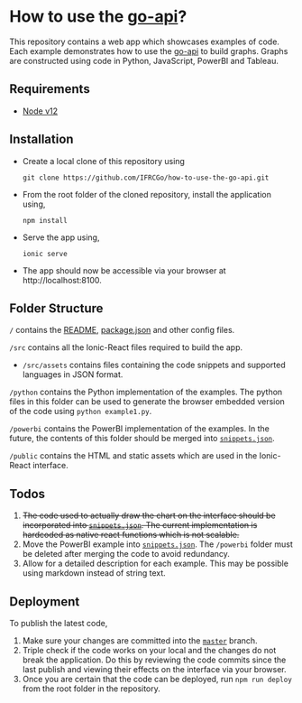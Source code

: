 # How to use the [go-api](https://github.com/IFRCGo/go-api)?

This repository contains a web app which showcases examples of code. Each
example demonstrates how to use the [go-api](https://github.com/IFRCGo/go-api)
to build graphs. Graphs are constructed using code in Python, JavaScript,
PowerBI and Tableau.

## Requirements

-   [Node v12](https://nodejs.org/en/download/)

## Installation

-   Create a local clone of this repository using

    `git clone https://github.com/IFRCGo/how-to-use-the-go-api.git`

-   From the root folder of the cloned repository, install the application
    using,

    `npm install`

-   Serve the app using,

    `ionic serve`

-   The app should now be accessible via your browser at http://localhost:8100.

## Folder Structure

`/` contains the [README](./README.md), [package.json](./package.json) and other
config files.

`/src` contains all the Ionic-React files required to build the app.

-   `/src/assets` contains files containing the code snippets and supported
    languages in JSON format.

`/python` contains the Python implementation of the examples. The python files
in this folder can be used to generate the browser embedded version of the code
using `python example1.py`.

`/powerbi` contains the PowerBI implementation of the examples. In the future,
the contents of this folder should be merged into
[`snippets.json`](/src/assets/snippets.json).

`/public` contains the HTML and static assets which are used in the Ionic-React
interface.

## Todos

1. ~~The code used to actually draw the chart on the interface should be
   incorporated into [`snippets.json`](/src/assets/snippets.json). The current
   implementation is hardcoded as native react functions which is not
   scalable.~~
2. Move the PowerBI example into [`snippets.json`](/src/assets/snippets.json).
   The `/powerbi` folder must be deleted after merging the code to avoid
   redundancy.
3. Allow for a detailed description for each example. This may be possible using
   markdown instead of string text.

## Deployment

To publish the latest code,

1. Make sure your changes are committed into the [`master`](/tree/master)
   branch.
2. Triple check if the code works on your local and the changes do not break the
   application. Do this by reviewing the code commits since the last publish and
   viewing their effects on the interface via your browser.
3. Once you are certain that the code can be deployed, run `npm run deploy` from
   the root folder in the repository.

